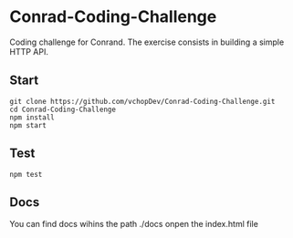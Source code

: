 # Conrad-Coding-Challenge

Coding challenge for Conrand. The exercise consists in building a simple HTTP API.

## Start

```
git clone https://github.com/vchopDev/Conrad-Coding-Challenge.git
cd Conrad-Coding-Challenge
npm install
npm start

```

## Test

```
npm test
```

## Docs

You can find docs wihins the path ./docs onpen the index.html file
